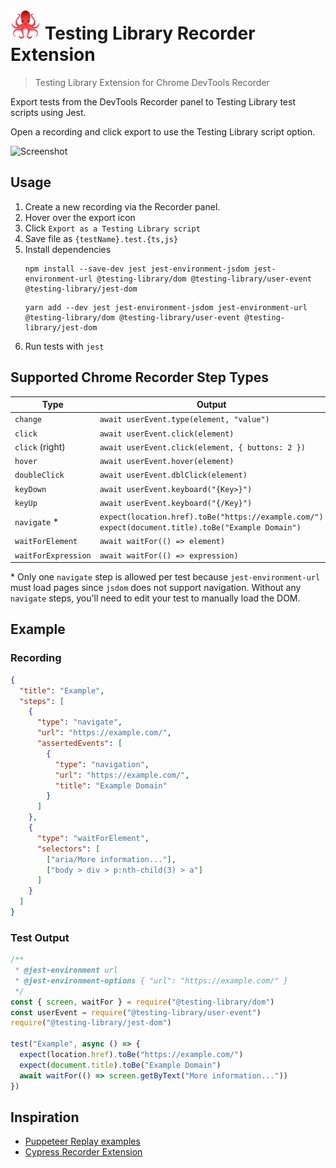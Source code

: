 # <img src="octopus.png" alt="Octopus" width="48" height="48"> Testing Library Recorder Extension

> Testing Library Extension for Chrome DevTools Recorder

Export tests from the DevTools Recorder panel to Testing Library test scripts using Jest.

Open a recording and click export to use the Testing Library script option.

![Screenshot](https://user-images.githubusercontent.com/927220/185593628-0beda94a-ec08-40a5-9c93-cf9ecb70527e.png)

## Usage

1. Create a new recording via the Recorder panel.
2. Hover over the export icon
3. Click `Export as a Testing Library script`
4. Save file as `{testName}.test.{ts,js}`
5. Install dependencies
   ```
   npm install --save-dev jest jest-environment-jsdom jest-environment-url @testing-library/dom @testing-library/user-event @testing-library/jest-dom
   ```
   ```
   yarn add --dev jest jest-environment-jsdom jest-environment-url @testing-library/dom @testing-library/user-event @testing-library/jest-dom
   ```
6. Run tests with `jest`

## Supported Chrome Recorder Step Types

| Type                | Output                                                                                               |
| ------------------- | ---------------------------------------------------------------------------------------------------- |
| `change`            | `await userEvent.type(element, "value")`                                                             |
| `click`             | `await userEvent.click(element)`                                                                     |
| `click` (right)     | `await userEvent.click(element, { buttons: 2 })`                                                     |
| `hover`             | `await userEvent.hover(element)`                                                                     |
| `doubleClick`       | `await userEvent.dblClick(element)`                                                                  |
| `keyDown`           | `await userEvent.keyboard("{Key>}")`                                                                 |
| `keyUp`             | `await userEvent.keyboard("{/Key}")`                                                                 |
| `navigate` \*       | `expect(location.href).toBe("https://example.com/")` `expect(document.title).toBe("Example Domain")` |
| `waitForElement`    | `await waitFor(() => element)`                                                                       |
| `waitForExpression` | `await waitFor(() => expression)`                                                                    |

\* Only one `navigate` step is allowed per test because `jest-environment-url` must load pages since `jsdom` does not support navigation. Without any `navigate` steps, you'll need to edit your test to manually load the DOM.

## Example

### Recording

```json
{
  "title": "Example",
  "steps": [
    {
      "type": "navigate",
      "url": "https://example.com/",
      "assertedEvents": [
        {
          "type": "navigation",
          "url": "https://example.com/",
          "title": "Example Domain"
        }
      ]
    },
    {
      "type": "waitForElement",
      "selectors": [
        ["aria/More information..."],
        ["body > div > p:nth-child(3) > a"]
      ]
    }
  ]
}
```

### Test Output

```js
/**
 * @jest-environment url
 * @jest-environment-options { "url": "https://example.com/" }
 */
const { screen, waitFor } = require("@testing-library/dom")
const userEvent = require("@testing-library/user-event")
require("@testing-library/jest-dom")

test("Example", async () => {
  expect(location.href).toBe("https://example.com/")
  expect(document.title).toBe("Example Domain")
  await waitFor(() => screen.getByText("More information..."))
})
```

## Inspiration

- [Puppeteer Replay examples](https://github.com/puppeteer/replay/tree/main/examples)
- [Cypress Recorder Extension](https://github.com/cypress-io/cypress-recorder-extension)
